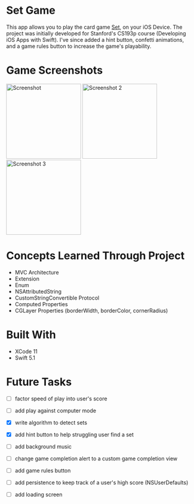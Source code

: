 # Set Game

This app allows you to play the card game <a href="https://en.wikipedia.org/wiki/Set_(card_game)">Set</a>, on your iOS Device. The project was initially developed for Stanford's CS193p course (Developing iOS Apps with Swift). I've since added a hint button, confetti animations, and a game rules button to increase the game's playability.

# Game Screenshots
<img src="https://user-images.githubusercontent.com/28976325/71692687-a1acc000-2d78-11ea-9377-ce973ed80e99.png"
	title="Screenshot" width="200" />
<img src="https://user-images.githubusercontent.com/28976325/71692688-a1acc000-2d78-11ea-84f9-1e82551f3c12.png" title="Screenshot 2" width="200" />
<img src="https://user-images.githubusercontent.com/28976325/71692689-a1acc000-2d78-11ea-94e8-6cf43f8b3e20.png"
	title="Screenshot 3" width="200" />

# Concepts Learned Through Project
- MVC Architecture
- Extension
- Enum
- NSAttributedString
- CustomStringConvertible Protocol 
- Computed Properties
- CGLayer Properties (borderWidth, borderColor, cornerRadius)

# Built With
- XCode 11
- Swift 5.1

# Future Tasks
- [ ] factor speed of play into user's score
- [ ] add play against computer mode
- [X] write algorithm to detect sets
- [X] add hint button to help struggling user find a set
- [ ] add background music
- [ ] change game completion alert to a custom game completion view
- [ ] add game rules button
- [ ] add persistence to keep track of a user's high score (NSUserDefaults)
- [ ] add loading screen

